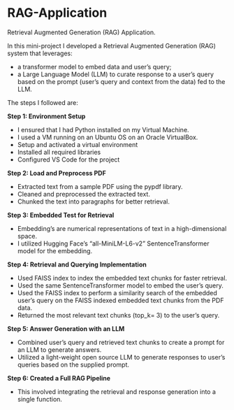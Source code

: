 # RAG-Application
Retrieval Augmented Generation (RAG) Application.

In this mini-project I developed a Retrieval Augmented Generation (RAG) system that leverages:  
- a transformer model to embed data and user’s query;
- a Large Language Model (LLM) to curate response to a user’s query based on the prompt (user’s query and context from the data) fed to the LLM.

The steps I followed are:   

**Step 1: Environment Setup**  
-	I ensured that I had Python installed on my Virtual Machine.   
-	I used a VM running on an Ubuntu OS on an Oracle VirtualBox.  
-	Setup and activated a virtual environment  
-	Installed all required libraries  
-	Configured VS Code for the project

**Step 2: Load and Preprocess PDF**  
-	Extracted text from a sample PDF using the pypdf library.  
-	Cleaned and preprocessed the extracted text.  
-	Chunked the text into paragraphs for better retrieval.

**Step 3: Embedded Test for Retrieval**  
-	Embedding’s are numerical representations of text in a high-dimensional space.  
-	I utilized Hugging Face’s “all-MiniLM-L6-v2” SentenceTransformer model for the embedding.

**Step 4: Retrieval and Querying Implementation**  
-	Used FAISS index to index the embedded text chunks for faster retrieval.  
-	Used the same SentenceTransformer model to embed the user’s query.  
-	Used the FAISS index to perform a similarity search of the embedded user’s query on the FAISS indexed embedded text chunks from the PDF data.  
-	Returned the most relevant text chunks (top_k= 3) to the user’s query.

**Step 5: Answer Generation with an LLM**  
-	Combined user’s query and retrieved text chunks to create a prompt for an LLM to generate answers.  
-	Utilized a light-weight open source LLM to generate responses to user’s queries based on the supplied prompt.

**Step 6: Created a Full RAG Pipeline**  
-	This involved integrating the retrieval and response generation into a single function.  


